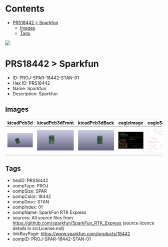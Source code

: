 



Contents
========

* [PRS18442 > Sparkfun](#prs18442--sparkfun)
	* [Images](#images)
	* [Tags](#tags)
  
![][im]
# PRS18442 > Sparkfun

- ID: PROJ-SPAR-18442-STAN-01
- Hex ID: PRS18442
- Name: Sparkfun
- Description: Sparkfun

## Images
  
  

|kicadPcb3d|kicadPcb3dFront|kicadPcb3dBack|eagleImage|eagleSchemImage|
| :---: | :---: | :---: | :---: | :---: |
|[![kicadPcb3d](kicadPcb3d_140.png)](kicadPcb3d.png)|[![kicadPcb3dFront](kicadPcb3dFront_140.png)](kicadPcb3dFront.png)|[![kicadPcb3dBack](kicadPcb3dBack_140.png)](kicadPcb3dBack.png)|[![eagleImage](eagleImage_140.png)](eagleImage.png)|[![eagleSchemImage](eagleSchemImage_140.png)](eagleSchemImage.png)|

## Tags

- hexID: PRS18442
- oompType: PROJ
- oompSize: SPAR
- oompColor: 18442
- oompDesc: STAN
- oompIndex: 01
- oompName: SparkFun RTK Express
- sources: All source files from https://github.com/sparkfun/SparkFun_RTK_Express (source licence details in srcLicense.md)
- linkBuyPage: https://www.sparkfun.com/products/18442
- oompID: PROJ-SPAR-18442-STAN-01



[im]: kicadPcb3d_450.png
